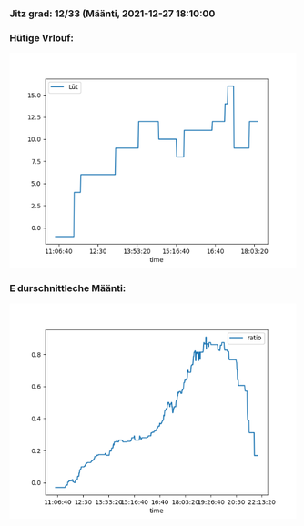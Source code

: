 ### Jitz grad: 12/33 (Määnti, 2021-12-27 18:10:00

### Hütige Vrlouf:
![Graph](Today.png)

### E durschnittleche Määnti:
![Graph](Määnti.png)